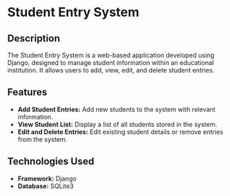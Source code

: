 # Student Entry System


## Description

The Student Entry System is a web-based application developed using Django, designed to manage student information within an educational institution. It allows users to add, view, edit, and delete student entries.

## Features

- **Add Student Entries:** Add new students to the system with relevant information.
- **View Student List:** Display a list of all students stored in the system.
- **Edit and Delete Entries:** Edit existing student details or remove entries from the system.

## Technologies Used

- **Framework:** Django
- **Database:** SQLite3


